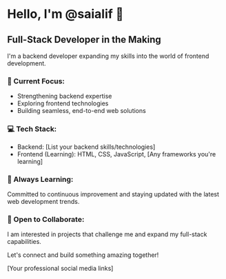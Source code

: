 # Hello, I'm @saialif 👋

## Full-Stack Developer in the Making

I'm a backend developer expanding my skills into the world of frontend development.

### 🔧 Current Focus:
- Strengthening backend expertise
- Exploring frontend technologies
- Building seamless, end-to-end web solutions

### 💻 Tech Stack:
- Backend: [List your backend skills/technologies]
- Frontend (Learning): HTML, CSS, JavaScript, [Any frameworks you're learning]

### 🌱 Always Learning:
Committed to continuous improvement and staying updated with the latest web development trends.

### 🤝 Open to Collaborate:
I am interested in projects that challenge me and expand my full-stack capabilities.

Let's connect and build something amazing together!

[Your professional social media links]
<!---
saialif/saialif is a ✨ special ✨ repository because its `README.md` (this file) appears on your GitHub profile.
You can click the Preview link to take a look at your changes.
--->
